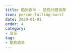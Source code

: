 ```yaml
---
title: 酷狗歌单 - 随机30首推荐
icon: person-falling-burst
date: 2020-01-01
order: 4
category:
- 音乐
tag:
- 酷狗歌单
---
```

<Meting mid="851947617"/>
